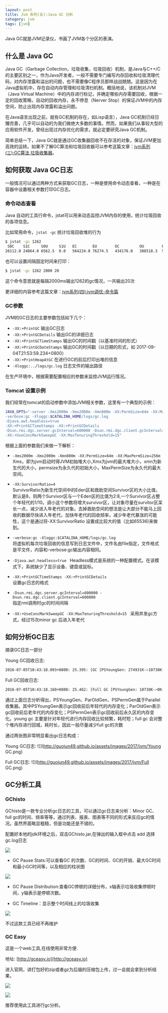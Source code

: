 ```yaml
---
layout: post
title: Jvm 系列(五):Java GC 分析
category: jvm
tags: [jvm]
---
```


Java GC就是JVM记录仪，书画了JVM各个分区的表演。

## 什么是 Java GC

Java GC（Garbage Collection，垃圾收集，垃圾回收）机制，是Java与C++/C的主要区别之一，作为Java开发者，一般不需要专门编写内存回收和垃圾清理代码，对内存泄露和溢出的问题，也不需要像C程序员那样战战兢兢。这是因为在Java虚拟机中，存在自动内存管理和垃圾清扫机制。概括地说，该机制对JVM（Java Virtual Machine）中的内存进行标记，并确定哪些内存需要回收，根据一定的回收策略，自动的回收内存，永不停息（Nerver Stop）的保证JVM中的内存空间，防止出现内存泄露和溢出问题。

在Java语言出现之前，就有GC机制的存在，如Lisp语言），Java GC机制已经日臻完善，几乎可以自动的为我们做绝大多数的事情。然而，如果我们从事较大型的应用软件开发，曾经出现过内存优化的需求，就必定要研究Java GC机制。

简单总结一下，Java GC就是通过GC收集器回收不在存活的对象，保证JVM更加高效的运转。如果不了解GC算法和垃圾回收器可以参考这篇文章：[jvm系列(三):GC算法 垃圾收集器](http://www.guojun49.github.io/jvm/2017/08/29/GC-garbage-collection.html)。


## 如何获取 Java GC日志

一般情况可以通过两种方式来获取GC日志，一种是使用命令动态查看，一种是在容器中设置相关参数打印GC日志。

### 命令动态查看

Java 自动的工具行命令，jstat可以用来动态监控JVM内存的使用，统计垃圾回收的各项信息。

比如常用命令，```jstat -gc``` 统计垃圾回收堆的行为

```  sh
$ jstat -gc 1262
 S0C    S1C     S0U     S1U   EC       EU        OC         OU        PC       PU         YGC    YGCT    FGC    FGCT     GCT   
26112.0 24064.0 6562.5  0.0   564224.0 76274.5   434176.0   388518.3  524288.0 42724.7    320    6.417   1      0.398    6.815
```

也可以设置间隔固定时间来打印：

```  sh
$ jstat -gc 1262 2000 20
```

这个命令意思就是每隔2000ms输出1262的gc情况，一共输出20次

更详细的内容参考这篇文章：[jvm系列(四):jvm调优-命令篇](http://www.guojun49.github.io/jvm/2017/09/03/jvm-command.html)


### GC参数

JVM的GC日志的主要参数包括如下几个：

- ```-XX:+PrintGC``` 输出GC日志    
- ```-XX:+PrintGCDetails``` 输出GC的详细日志     
- ```-XX:+PrintGCTimeStamps``` 输出GC的时间戳（以基准时间的形式）    
- ```-XX:+PrintGCDateStamps``` 输出GC的时间戳（以日期的形式，如 2017-09-04T21:53:59.234+0800）    
- ```-XX:+PrintHeapAtGC``` 在进行GC的前后打印出堆的信息     
- ```-Xloggc:../logs/gc.log``` 日志文件的输出路径     

在生产环境中，根据需要配置相应的参数来监控JVM运行情况。

### Tomcat 设置示例

我们经常在tomcat的启动参数中添加JVM相关参数，这里有一个典型的示例：

```  sh
JAVA_OPTS="-server -Xms2000m -Xmx2000m -Xmn800m -XX:PermSize=64m -XX:MaxPermSize=256m -XX:SurvivorRatio=4
-verbose:gc -Xloggc:$CATALINA_HOME/logs/gc.log 
-Djava.awt.headless=true 
-XX:+PrintGCTimeStamps -XX:+PrintGCDetails 
-Dsun.rmi.dgc.server.gcInterval=600000 -Dsun.rmi.dgc.client.gcInterval=600000
-XX:+UseConcMarkSweepGC -XX:MaxTenuringThreshold=15"
```

根据上面的参数我们来做一下解析：

- ```-Xms2000m -Xmx2000m -Xmn800m -XX:PermSize=64m -XX:MaxPermSize=256m```  
Xms，即为jvm启动时得JVM初始堆大小,Xmx为jvm的最大堆大小，xmn为新生代的大小，permsize为永久代的初始大小，MaxPermSize为永久代的最大空间。

- ```-XX:SurvivorRatio=4```  
SurvivorRatio为新生代空间中的Eden区和救助空间Survivor区的大小比值，默认是8，则两个Survivor区与一个Eden区的比值为2:8,一个Survivor区占整个年轻代的1/10。调小这个参数将增大survivor区，让对象尽量在survitor区呆长一点，减少进入年老代的对象。去掉救助空间的想法是让大部分不能马上回收的数据尽快进入年老代，加快年老代的回收频率，减少年老代暴涨的可能性，这个是通过将-XX:SurvivorRatio 设置成比较大的值（比如65536)来做到。

- ```-verbose:gc -Xloggc:$CATALINA_HOME/logs/gc.log```  
将虚拟机每次垃圾回收的信息写到日志文件中，文件名由file指定，文件格式是平文件，内容和-verbose:gc输出内容相同。

- ```-Djava.awt.headless=true ``` 
Headless模式是系统的一种配置模式。在该模式下，系统缺少了显示设备、键盘或鼠标。

- ```-XX:+PrintGCTimeStamps -XX:+PrintGCDetails```  
设置gc日志的格式

- ```-Dsun.rmi.dgc.server.gcInterval=600000 -Dsun.rmi.dgc.client.gcInterval=600000 ```  
指定rmi调用时gc的时间间隔

- ```-XX:+UseConcMarkSweepGC -XX:MaxTenuringThreshold=15 ``` 
采用并发gc方式，经过15次minor gc 后进入年老代


## 如何分析GC日志

摘录GC日志一部分

Young GC回收日志:

```  sh
2016-07-05T10:43:18.093+0800: 25.395: [GC [PSYoungGen: 274931K->10738K(274944K)] 371093K->147186K(450048K), 0.0668480 secs] [Times: user=0.17 sys=0.08, real=0.07 secs]
```

Full GC回收日志:

```  sh
2016-07-05T10:43:18.160+0800: 25.462: [Full GC [PSYoungGen: 10738K->0K(274944K)] [ParOldGen: 136447K->140379K(302592K)] 147186K->140379K(577536K) [PSPermGen: 85411K->85376K(171008K)], 0.6763541 secs] [Times: user=1.75 sys=0.02, real=0.68 secs]
```

通过上面日志分析得出，PSYoungGen、ParOldGen、PSPermGen属于Parallel收集器。其中PSYoungGen表示gc回收前后年轻代的内存变化；ParOldGen表示gc回收前后老年代的内存变化；PSPermGen表示gc回收前后永久区的内存变化。young gc 主要是针对年轻代进行内存回收比较频繁，耗时短；full gc 会对整个堆内存进行回城，耗时长，因此一般尽量减少full gc的次数

通过两张图非常明显看出gc日志构成：

Young GC日志:
![](http://guojun49.github.io/assets/images/2017/jvm/Young GC.png)

Full GC日志:
![](http://guojun49.github.io/assets/images/2017/jvm/Full GC.png)


## GC分析工具

### GChisto

GChisto是一款专业分析gc日志的工具，可以通过gc日志来分析：Minor GC、full gc的时间、频率等等，通过列表、报表、图表等不同的形式来反应gc的情况。虽然界面略显粗糙，但是功能还是不错的。

配置好本地的jdk环境之后，双击GChisto.jar,在弹出的输入框中点击 add 选择gc.log日志

 
![](http://www.itmind.net/assets/images/2017/jvm/g1.jpg)

- GC Pause Stats:可以查看GC 的次数、GC的时间、GC的开销、最大GC时间和最小GC时间等，以及相应的柱状图

 
![](http://www.itmind.net/assets/images/2017/jvm/g2.jpg)

- GC Pause Distribution:查看GC停顿的详细分布，x轴表示垃圾收集停顿时间，y轴表示是停顿次数。

- GC Timeline：显示整个时间线上的垃圾收集

 
![](http://www.itmind.net/assets/images/2017/jvm/g3.jpg)

不过这款工具已经不再维护


###  GC Easy

这是一个web工具,在线使用非常方便.  

地址: [http://gceasy.io](http://gceasy.io)

进入官网，讲打包好的zip或者gz为后缀的压缩包上传，过一会就会拿到分析结果。


 
![](http://www.itmind.net/assets/images/2017/jvm/gceasy1.png)

 
![](http://www.itmind.net/assets/images/2017/jvm/gceasy2.png)


推荐使用此工具进行gc分析。









